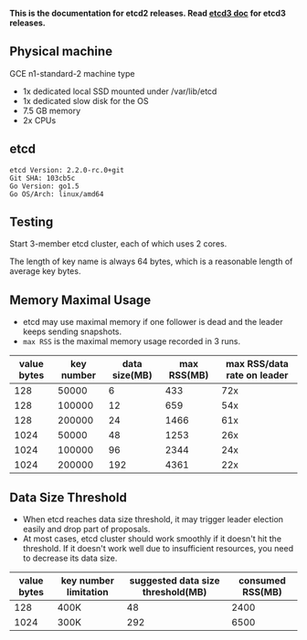 **This is the documentation for etcd2 releases. Read [etcd3 doc][v3-docs] for etcd3 releases.**

[v3-docs]: ../../docs.md#documentation


## Physical machine

GCE n1-standard-2 machine type

- 1x dedicated local SSD mounted under /var/lib/etcd
- 1x dedicated slow disk for the OS
- 7.5 GB memory
- 2x CPUs

## etcd

```
etcd Version: 2.2.0-rc.0+git
Git SHA: 103cb5c
Go Version: go1.5
Go OS/Arch: linux/amd64
```

## Testing

Start 3-member etcd cluster, each of which uses 2 cores.

The length of key name is always 64 bytes, which is a reasonable length of average key bytes.

## Memory Maximal Usage

- etcd may use maximal memory if one follower is dead and the leader keeps sending snapshots.
- `max RSS` is the maximal memory usage recorded in 3 runs.

| value bytes | key number  | data size(MB) | max RSS(MB) | max RSS/data rate on leader |
|-------------|-------------|---------------|-------------|-----------------------------|
| 128  | 50000  | 6 | 433 | 72x |
| 128  | 100000 | 12 | 659 | 54x |
| 128  | 200000 | 24 | 1466 | 61x |
| 1024 | 50000  | 48 | 1253 | 26x |
| 1024 | 100000 | 96 | 2344 | 24x |
| 1024 | 200000 | 192 | 4361 | 22x |

## Data Size Threshold

- When etcd reaches data size threshold, it may trigger leader election easily and drop part of proposals.
- At most cases, etcd cluster should work smoothly if it doesn't hit the threshold. If it doesn't work well due to insufficient resources, you need to decrease its data size.

| value bytes | key number limitation | suggested data size threshold(MB) | consumed RSS(MB) |
|-------------|-----------------------|-----------------------------------|------------------|
| 128 | 400K | 48 | 2400 |
| 1024 | 300K | 292 | 6500 |

